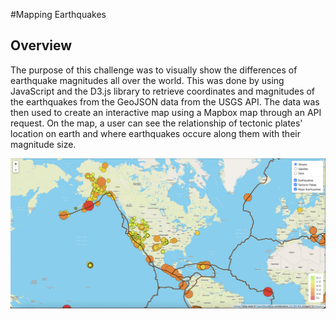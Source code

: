 #Mapping Earthquakes
## Overview
The purpose of this challenge was to visually show the differences of earthquake magnitudes all over the world.  This was done by using JavaScript and the D3.js library to retrieve coordinates and magnitudes of the earthquakes from the GeoJSON data from the USGS API.  The data was then used to create an interactive map using a Mapbox map through an API request.  On the map, a user can see the relationship of tectonic plates' location on earth and where earthquakes occure along them with their magnitude size. 


![map](map.png)
